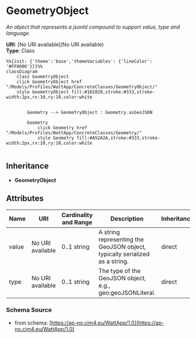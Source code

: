 # GeometryObject

_An object that represents a jsonld compound to support value, type and language._

**URI**: [No URI available](No URI available)<br />
**Type**: Class

```mermaid
%%{init: {'theme':'base','themeVariables': {'lineColor': '#FF0000'}}}%%
classDiagram
    class GeometryObject
    click GeometryObject href "/Models/Profiles/WattApp/ConcreteClasses/GeometryObject/"
    style GeometryObject fill:#102820,stroke:#333,stroke-width:2px,rx:10,ry:10,color:white


        Geometry --> GeometryObject : Geometry.asGeoJSON

        Geometry
            click Geometry href "/Models/Profiles/WattApp/ConcreteClasses/Geometry/"
            style Geometry fill:#A52A2A,stroke:#333,stroke-width:2px,rx:10,ry:10,color:white


```

## Inheritance
* **GeometryObject**

## Attributes
| Name | URI | Cardinality and Range | Description | Inheritance |
| ---  | --- | --- | --- | --- |
| value | No URI available | 0..1 string | A string representing the GeoJSON object, typically serialized as a string. | direct |
| type | No URI available | 0..1 string | The type of the GeoJSON object, e.g., geo:geoJSONLiteral. | direct |

### Schema Source
* from schema: [https://ap-no.cim4.eu/WattApp/1.0](https://ap-no.cim4.eu/WattApp/1.0)
